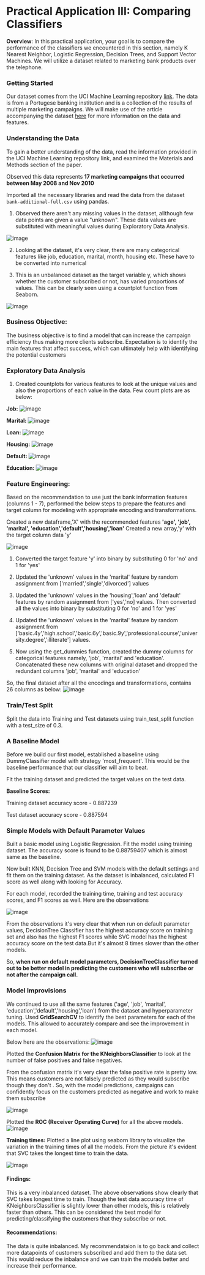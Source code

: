 # Practical Application III: Comparing Classifiers

**Overview**: In this practical application, your goal is to compare the performance of the classifiers we encountered in this section, namely K Nearest Neighbor, Logistic Regression, Decision Trees, and Support Vector Machines.  We will utilize a dataset related to marketing bank products over the telephone.  



### Getting Started

Our dataset comes from the UCI Machine Learning repository [link](https://archive.ics.uci.edu/ml/datasets/bank+marketing).  The data is from a Portugese banking institution and is a collection of the results of multiple marketing campaigns.  We will make use of the article accompanying the dataset [here](CRISP-DM-BANK.pdf) for more information on the data and features.



### Understanding the Data

To gain a better understanding of the data, read the information provided in the UCI Machine Learning repository link, and examined the Materials and Methods section of the paper.  

Observed this data represents **17 marketing campaigns that occurred between May 2008 and Nov 2010**


Imported all the necessary libraries and read the data from the dataset `bank-additional-full.csv` using pandas. 

1. Observed there aren't any missing values in the dataset, allthough few data points are given a value "unknown". These data values are substituted with meaningful values during Exploratory Data Analysis.

![image](https://github.com/jyothiknj/UC-Berkeley-AI-ML-Course-2023-24/assets/35855780/3150d26f-409b-44ad-9d3b-84ef6ef6964e)

2. Looking at the dataset, it's very clear, there are many categorical features like job, education, marital, month, housing etc. These have to be converted into numerical

3. This is an unbalanced dataset as the target variable y, which shows whether the customer subscribed or not, has varied proportions of values. This can be clearly seen using a countplot function from Seaborn.

![image](https://github.com/jyothiknj/UC-Berkeley-AI-ML-Course-2023-24/assets/35855780/d0f50e5c-447a-465c-9e24-fc875a5e9ecb)


### Business Objective: 

The business objective is to find a model that can increase the campaign efficiency thus making more clients subscribe. Expectation is to identify the main features that affect success, which can ultimately help with identifying the potential customers

### Exploratory Data Analysis

1. Created countplots for various features to look at the unique values and also the proportions of each value in the data.
Few count plots are as below:

**Job:**
![image](https://github.com/jyothiknj/UC-Berkeley-AI-ML-Course-2023-24/assets/35855780/ac7fbea8-c786-49a4-8e05-73fb17cffcf8)

**Marital:**
![image](https://github.com/jyothiknj/UC-Berkeley-AI-ML-Course-2023-24/assets/35855780/9f848c8b-0e51-41d2-8bd7-47415d83d446)

**Loan:**
![image](https://github.com/jyothiknj/UC-Berkeley-AI-ML-Course-2023-24/assets/35855780/8e2812cb-11d2-408e-9684-13b7f5550d42)

**Housing:**
![image](https://github.com/jyothiknj/UC-Berkeley-AI-ML-Course-2023-24/assets/35855780/ec7945d6-23fb-448f-8367-b9447141078c)

**Default:**
![image](https://github.com/jyothiknj/UC-Berkeley-AI-ML-Course-2023-24/assets/35855780/b9eeb131-31e0-49cf-b7f7-31470ab5ef3c)

**Education:**
![image](https://github.com/jyothiknj/UC-Berkeley-AI-ML-Course-2023-24/assets/35855780/a87ca215-d455-4a04-ab74-9d42b9317e53)

### Feature Engineering:

Based on the recommendation to use just the bank information features (columns 1 - 7), performed the below steps to prepare the features and target column for modeling with appropriate encoding and transformations.

Created a new dataframe,'X' with the recommended features **'age', 'job', 'marital', 'education','default','housing','loan'**
Created a new array,'y' with the target column data 'y'

![image](https://github.com/jyothiknj/UC-Berkeley-AI-ML-Course-2023-24/assets/35855780/d2e1bab0-0b83-4499-afff-2057bcc0f475)


1. Converted the target feature 'y' into binary by substituting 0 for 'no' and 1 for 'yes'
2. Updated the 'unknown' values in the 'marital' feature by random assignment from ['married','single','divorced'] values
3. Updated the 'unknown' values in the 'housing','loan' and 'default' features by random assignment from ['yes','no] values. Then converted all the values into binary by substituting 0 for 'no' and 1 for 'yes'
4. Updated the 'unknown' values in the 'marital' feature by random assignment from ['basic.4y','high.school','basic.6y','basic.9y','professional.course','university.degree','illiterate'] values.

5. Now using the get_dummies function, created the dummy columns for categorical features namely, 'job', 'marital' and 'education'. Concatenated these new columns with original dataset and dropped the redundant columns 'job', 'marital' and 'education'

So, the final dataset after all the encodings and transformations, contains 26 columns as below:
![image](https://github.com/jyothiknj/UC-Berkeley-AI-ML-Course-2023-24/assets/35855780/1b9427b8-1642-4506-a87c-7f0df5ca203a)


### Train/Test Split

Split the data into Training and Test datasets using train_test_split function with a test_size of 0.3. 

### A Baseline Model

Before we build our first model, established a baseline using DummyClassifier model with strategy 'most_frequent'.  This would be the baseline performance that our classifier will aim to beat.

Fit the training dataset and predicted the target values on the test data.

**Baseline Scores:**

Training dataset accuracy score - 0.887239

Test dataset accuracy score - 0.887594	

### Simple Models with Default Parameter Values

Built a basic model using Logistic Regression. Fit the model using training dataset. The accuracy score is found to be 0.88759407 which is almost same as the baseline.

Now built KNN, Decision Tree and SVM models with the default settings and fit them on the training dataset.
As the dataset is inbalanced, calculated F1 score as well along with looking for Accuracy.

For each model, recorded the training time, training and test accuracy scores, and F1 scores as well. Here are the observations

![image](https://github.com/jyothiknj/UC-Berkeley-AI-ML-Course-2023-24/assets/35855780/04f37a1c-c035-4d0b-9381-84dbc98f0b98)

From the observations it's very clear that when run on default parameter values, DecisionTree Classifier has the highest accuracy score on training set and also has the highest F1 scores while SVC model has the highest accuracy score on the test data.But it's almost 8 times slower than the other models. 

So, **when run on default model parameters, DecisionTreeClassifier turned out to be better model in predicting the customers who will subscribe or not after the campaign call.**



### Model Improvisions

We continued to use all the same features ('age', 'job', 'marital', 'education','default','housing','loan') from the dataset and hyperparameter tuning. Used **GridSearchCV** to identify the best parameters for each of the models. This allowed to accurately compare and see the improvement in each model.

Below here are the observations:
![image](https://github.com/jyothiknj/UC-Berkeley-AI-ML-Course-2023-24/assets/35855780/ac65cc5e-fca6-4d48-809d-71afe2ad763a)

Plotted the **Confusion Matrix for the KNeighborsClassifier** to look at the number of false positives and false negatives.

From the confusion matrix it's very clear the false positive rate is pretty low. 
This means customers are not falsely predicted as they would subscribe though they don't . So, with the model predictions, campaigns can confidently focus on the customers predicted as negative and work to make them subscribe

![image](https://github.com/jyothiknj/UC-Berkeley-AI-ML-Course-2023-24/assets/35855780/a285cf57-19bc-473b-ab7c-0ba95f993056)

Plotted the **ROC (Receiver Operating Curve)** for all the above models. 
![image](https://github.com/jyothiknj/UC-Berkeley-AI-ML-Course-2023-24/assets/35855780/9157f981-87f5-4af8-8302-eb9501323530)
      

**Training times:**
Plotted a line plot using seaborn library to visualize the variation in the training times of all the models. From the picture it's evident that SVC takes the longest time to train the data.

![image](https://github.com/jyothiknj/UC-Berkeley-AI-ML-Course-2023-24/assets/35855780/a53034b0-bb8b-485a-9086-1b68207c1b2a)

#### Findings:

This is a very inbalanced dataset. The above observations show clearly that SVC takes longest time to train. Though the test data accuracy time of KNeighborsClassifier is slightly lower than other models, this is relatively faster than others. This can be considered the best model for predicting/classifying the customers that they subscribe or not. 

#### Recommendations:
The data is quite inbalanced. My recommendataion is to go back and collect more datapoints of customers subscribed and add them to the data set. This would reduce the inbalance and we can train the models better and increase their performance.

